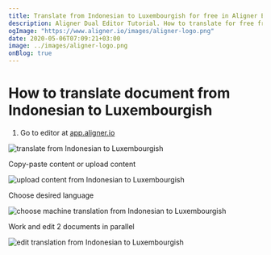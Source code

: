 ```yaml
---
title: Translate from Indonesian to Luxembourgish for free in Aligner Editor
description: Aligner Dual Editor Tutorial. How to translate for free from Indonesian to Luxembourgish. Aligner is multilingual document management platform. 
ogImage: "https://www.aligner.io/images/aligner-logo.png"
date: 2020-05-06T07:09:21+03:00
image: ../images/aligner-logo.png
onBlog: true
---
```


# How to translate document from Indonesian to Luxembourgish

1. Go to editor at [app.aligner.io](https://app.aligner.io "Aligner App web page")

![translate from Indonesian to Luxembourgish](../aligner-blank-editor.png "translate from Indonesian to Luxembourgish")

Copy-paste content or upload content

![upload content from Indonesian to Luxembourgish](../aligner-uploaded-document.png "upload content from Indonesian to Luxembourgish")

Choose desired language

![choose machine translation from Indonesian to Luxembourgish](../aligner-language-dropdown.png "choose machine translation from Indonesian to Luxembourgish")

Work and edit 2 documents in parallel

![edit translation from Indonesian to Luxembourgish](../aligner-double-sitded-editor.png "edit translation from Indonesian to Luxembourgish")

